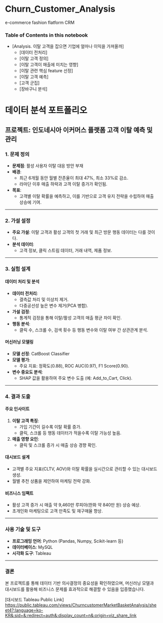 # Churn_Customer_Analysis
 e-commerce fashion flatform CRM

### Table of Contents in this notebook 

* [Analysis. 이탈 고객을 잡으면 기업에 얼마나 이익을 가져올까]
    * [데이터 전처리]
    * [이탈 고객 정의]
    * [이탈 고객이 매출에 미치는 영향]
    * [이탈 관련 핵심 feature 선정]
    * [이탈 고객 예측]
    * [고객 군집]
    * [장바구니 분석]

# 데이터 분석 포트폴리오

## 프로젝트: 인도네시아 이커머스 플랫폼 고객 이탈 예측 및 관리

### 1. 문제 정의
- **문제점**: 활성 사용자 이탈 대응 방안 부재
- **배경**:
  - 최근 6개월 동안 월별 잔존율이 최대 47%, 최소 33%로 감소.
  - 라마단 이후 매출 하락과 고객 이탈 증가가 확인됨.
- **목표**:
  - 고객별 이탈 확률을 예측하고, 이를 기반으로 고객 유지 전략을 수립하여 매출 상승에 기여.

---

### 2. 가설 설정
- **주요 가설**: 이탈 고객과 활성 고객의 첫 거래 및 최근 방문 행동 데이터는 다를 것이다.
- **분석 데이터**:
  - 고객 정보, 클릭 스트림 데이터, 거래 내역, 제품 정보.

---

### 3. 실험 설계
#### 데이터 처리 및 분석
- **데이터 전처리**:
  - 결측값 처리 및 이상치 제거.
  - 다중공선성 높은 변수 제거(PCA 병합).
- **가설 검정**:
  - 통계적 검정을 통해 이탈/활성 고객의 매출 평균 차이 확인.
- **행동 분석**:
  - 클릭 수, 스크롤 수, 검색 횟수 등 행동 변수와 이탈 여부 간 상관관계 분석.

#### 머신러닝 모델링
- **모델 선정**: CatBoost Classifier
- **모델 평가**:
  - 주요 지표: 정확도(0.88), ROC AUC(0.97), F1 Score(0.90).
- **변수 중요도 분석**:
  - SHAP 값을 활용하여 주요 변수 도출 (예: Add_to_Cart, Click).

---

### 4. 결과 도출
#### 주요 인사이트
1. **이탈 고객 특징**:
   - 가입 기간이 길수록 이탈 확률 증가.
   - 클릭, 스크롤 등 행동 데이터가 적을수록 이탈 가능성 높음.
2. **매출 영향 요인**:
   - 클릭 및 스크롤 증가 시 매출 상승 경향 확인.

#### 대시보드 설계
- 고객별 주요 지표(CLTV, AOV)와 이탈 확률을 실시간으로 관리할 수 있는 대시보드 생성.
- 월별 추천 상품을 제안하여 마케팅 전략 강화.

#### 비즈니스 임팩트
- 활성 고객 증가 시 매출 약 9,460만 루피아(한화 약 840만 원) 상승 예상.
- 초개인화 마케팅으로 고객 만족도 및 재구매율 향상.

---

### 사용 기술 및 도구
- **프로그래밍 언어**: Python (Pandas, Numpy, Scikit-learn 등)
- **데이터베이스**: MySQL
- **시각화 도구**: Tableau

---

### 결론
본 프로젝트를 통해 데이터 기반 의사결정의 중요성을 확인하였으며, 머신러닝 모델과 대시보드를 활용해 비즈니스 문제를 효과적으로 해결할 수 있음을 입증했습니다.


[대시보드 Tableau Public Link]
https://public.tableau.com/views/ChurncustomerMarketBasketAnalysis/sheet4?:language=ko-KR&:sid=&:redirect=auth&:display_count=n&:origin=viz_share_link
